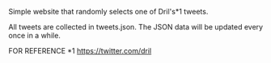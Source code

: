 Simple website that randomly selects one of Dril's*1 tweets.

All tweets are collected in tweets.json. The JSON data will be updated every once in a while.


FOR REFERENCE 
*1 https://twitter.com/dril
